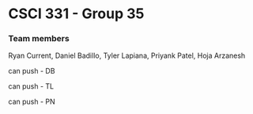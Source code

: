 # CSCI 331 - Group 35 

### Team members 

Ryan Current, Daniel Badillo, Tyler Lapiana, Priyank Patel, Hoja Arzanesh

can push - DB

can push - TL

can push - PN